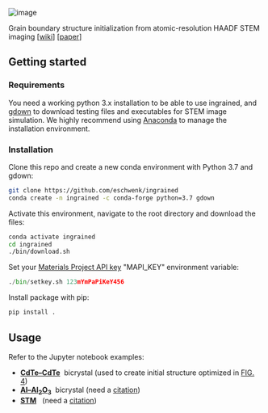![image](https://drive.google.com/uc?export=view&id=1H3PYFTqZpiytEAR4KFbFV_7U2bKUWyUV)

Grain boundary structure initialization from atomic-resolution HAADF STEM imaging
[[wiki](https://gitlab.com/MaterialEyes/ingrained/wikis/home)] [[paper](https://)]


## Getting started

### Requirements
You need a working python 3.x installation to be able to use ingrained, and [gdown](https://github.com/wkentaro/gdown) to download testing files and executables for STEM image simulation. We highly recommend using [Anaconda](https://anaconda.org/) to manage the installation environment.

### Installation
Clone this repo and create a new conda environment with Python 3.7 and gdown:
```sh
git clone https://github.com/eschwenk/ingrained
conda create -n ingrained -c conda-forge python=3.7 gdown 
```
Activate this environment, navigate to the root directory and download the files:
```sh
conda activate ingrained
cd ingrained
./bin/download.sh
```
Set your [Materials Project API key](https://materialsproject.org/open) "MAPI_KEY" environment variable:
```python
./bin/setkey.sh 123mYmPaPiKeY456 
```
Install package with pip:
```sh
pip install .
```
## Usage

Refer to the Jupyter notebook examples:
* [**CdTe–CdTe**](https://github.com/MaterialEyes/ingrained/blob/master/test/cdte-cdte_demo.ipynb)&nbsp;&nbsp;bicrystal (used to create initial structure optimized in [FIG. 4](https://aip.scitation.org/doi/10.1063/1.5123169))
* [**Al–Al<sub>2</sub>O<sub>3</sub>**](https://github.com/MaterialEyes/ingrained/blob/master/test/al-al2o3_demo.ipynb)&nbsp;&nbsp;bicrystal (need a [citation](https://))
* [**STM**](https://github.com/MaterialEyes/ingrained/blob/master/test/stm_demo.ipynb)&nbsp;&nbsp; (need a [citation](https://))
